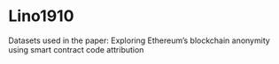# Lino1910
Datasets used in the paper: Exploring Ethereum’s blockchain anonymity using smart contract code attribution
